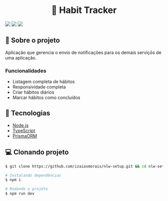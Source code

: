 <h1 align='center'>
   💬 Habit Tracker
</h1>

<div>
<img src="https://img.shields.io/static/v1?label=LICENSE&message=MIT&color=8b5cf6&style=for-the-badge"/> <img src="https://img.shields.io/static/v1?label=STATUS&message=DEVELOPING&color=8b5cf6&style=for-the-badge"/> <img src="https://img.shields.io/static/v1?label=NPM&message=v8.19.2&color=8b5cf6&style=for-the-badge"/>
</div>

## 📃 Sobre o projeto

Aplicação que gerencia o envio de notificações para os demais serviçõs de uma aplicação.

### Funcionalidades

- Listagem completa de hábitos
- Responsividade completa
- Criar hábitos diários
- Marcar hábitos como concluídos

## 🚀 Tecnologias

- [Node.js](https://nodejs.org/en/)
- [TypeScript](https://www.typescriptlang.org/)
- [PrismaORM](https://www.prisma.io/)


## 💻 Clonando projeto

```bash
$ git clone https://github.com/izaiasmorais/nlw-setup.git && cd nlw-setup
```

```bash
# Instalando dependências
$ npm i

# Rodando o projeto
$ npm run dev

```
